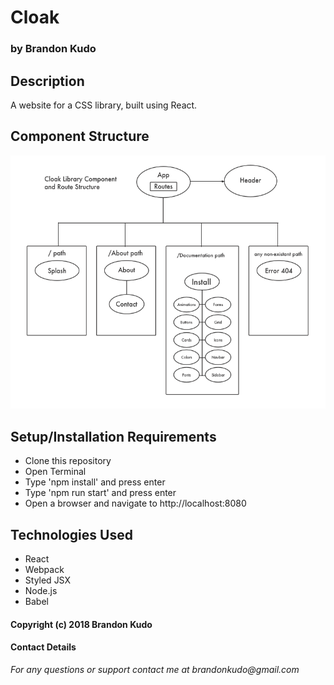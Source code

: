 # Cloak

### by Brandon Kudo


## Description
A website for a CSS library, built using React.

## Component Structure
![component-structure](src/assets/images/ComponentStructure.png)

## Setup/Installation Requirements
* Clone this repository
* Open Terminal
* Type 'npm install' and press enter
* Type 'npm run start' and press enter
* Open a browser and navigate to http://localhost:8080

## Technologies Used
* React
* Webpack
* Styled JSX
* Node.js
* Babel

#### Copyright (c) 2018 Brandon Kudo

#### Contact Details

_For any questions or support contact me at brandonkudo@gmail.com_
